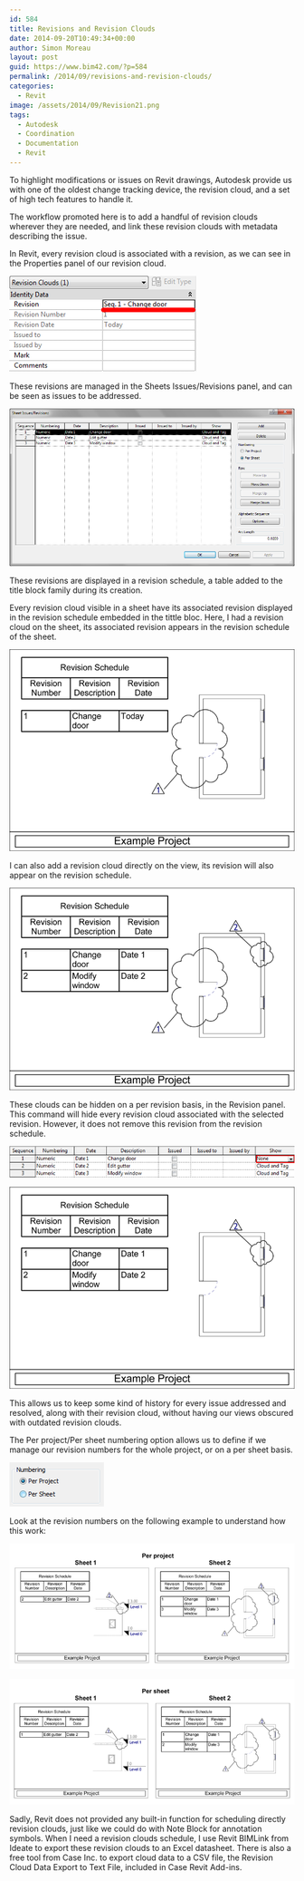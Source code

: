 ```yaml
---
id: 584
title: Revisions and Revision Clouds
date: 2014-09-20T10:49:34+00:00
author: Simon Moreau
layout: post
guid: https://www.bim42.com/?p=584
permalink: /2014/09/revisions-and-revision-clouds/
categories:
  - Revit
image: /assets/2014/09/Revision21.png
tags:
  - Autodesk
  - Coordination
  - Documentation
  - Revit
---
```

To highlight modifications or issues on Revit drawings, Autodesk provide us with one of the oldest change tracking device, the revision cloud, and a set of high tech features to handle it.

The workflow promoted here is to add a handful of revision clouds wherever they are needed, and link these revision clouds with metadata describing the issue.

In Revit, every revision cloud is associated with a revision, as we can see in the Properties panel of our revision cloud.

![RevisionCloudProperties](/assets/2014/09/RevisionCloudProperties.png)

These revisions are managed in the Sheets Issues/Revisions panel, and can be seen as issues to be addressed.

![RevisionsPanel](/assets/2014/09/RevisionsPanel.png)

These revisions are displayed in a revision schedule, a table added to the title block family during its creation.

Every revision cloud visible in a sheet have its associated revision displayed in the revision schedule embedded in the tittle bloc. Here, I had a revision cloud on the sheet, its associated revision appears in the revision schedule of the sheet.

![OneRevisions2](/assets/2014/09/OneRevisions2.png)

I can also add a revision cloud directly on the view, its revision will also appear on the revision schedule.

![Revision21](/assets/2014/09/Revision21.png)

These clouds can be hidden on a per revision basis, in the Revision panel. This command will hide every revision cloud associated with the selected revision. However, it does not remove this revision from the revision schedule.

![HideCloud](/assets/2014/09/HideCloud.png)

![HideRevsion11](/assets/2014/09/HideRevsion11.png)

This allows us to keep some kind of history for every issue addressed and resolved, along with their revision cloud, without having our views obscured with outdated revision clouds.

The Per project/Per sheet numbering option allows us to define if we manage our revision numbers for the whole project, or on a per sheet basis.

![Numbering](/assets/2014/09/Numbering.png)

Look at the revision numbers on the following example to understand how this work:

![PerProject](/assets/2014/09/PerProject.png)

![PerSheet](/assets/2014/09/PerSheet.png)

Sadly, Revit does not provided any built-in function for scheduling directly revision clouds, just like we could do with Note Block for annotation symbols. When I need a revision clouds schedule, I use Revit BIMLink from Ideate to export these revision clouds to an Excel datasheet. There is also a free tool from Case Inc. to export cloud data to a CSV file, the Revision Cloud Data Export to Text File, included in Case Revit Add-ins.